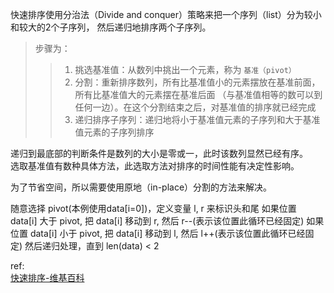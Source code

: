 
快速排序使用分治法（Divide and conquer）策略来把一个序列（list）分为较小和较大的2个子序列，
然后递归地排序两个子序列。   

> 步骤为：
>> 1. 挑选基准值：从数列中挑出一个元素，称为 `基准（pivot）`    
>> 2. 分割：重新排序数列，所有比基准值小的元素摆放在基准前面，所有比基准值大的元素摆在基准后面
	（与基准值相等的数可以到任何一边）。在这个分割结束之后，对基准值的排序就已经完成    
>> 3. 递归排序子序列：递归地将小于基准值元素的子序列和大于基准值元素的子序列排序 

递归到最底部的判断条件是数列的大小是零或一，此时该数列显然已经有序。  
选取基准值有数种具体方法，此选取方法对排序的时间性能有决定性影响。   

为了节省空间，所以需要使用原地（in-place）分割的方法来解决。

随意选择 pivot(本例使用data[i=0])，定义变量 l, r 来标识头和尾
如果位置 data[i] 大于 pivot, 把 data[i] 移动到 r, 然后 r--(表示该位置此循环已经固定)
如果位置 data[i] 小于 pivot, 把 data[i] 移动到 l, 然后 l++(表示该位置此循环已经固定)
然后递归处理，直到 len(data) < 2

ref:    
[快速排序-维基百科](https://zh.wikipedia.org/wiki/%E5%BF%AB%E9%80%9F%E6%8E%92%E5%BA%8F)
